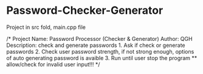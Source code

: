 # Password-Checker-Generator

Project in src fold, main.cpp file

/*	Project Name: Password Processor (Checker & Generator)
	Author: QGH
	Description: check and generate passwords
		1. Ask if check or generate passwords
		2. Check user password strength, if not strong enough,
		options of auto generating password is avaible
		3. Run until user stop the program
    ** allow/check for invalid user input!!!
*/

